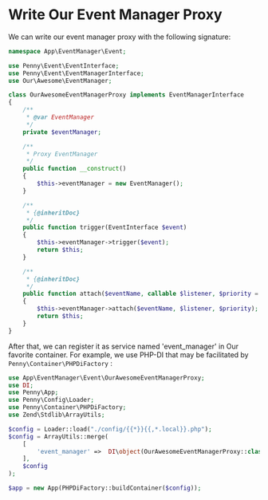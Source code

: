 # Write Our Event Manager Proxy

We can write our event manager proxy with the following signature:

```php
namespace App\EventManager\Event;

use Penny\Event\EventInterface;
use Penny\Event\EventManagerInterface;
use Our\Awesome\EventManager;

class OurAwesomeEventManagerProxy implements EventManagerInterface
{
    /**
     * @var EventManager
     */
    private $eventManager;

    /**
     * Proxy EventManager
     */
    public function __construct()
    {
        $this->eventManager = new EventManager();
    }

    /**
     * {@inheritDoc}
     */
    public function trigger(EventInterface $event)
    {
        $this->eventManager->trigger($event);
        return $this;
    }

    /**
     * {@inheritDoc}
     */
    public function attach($eventName, callable $listener, $priority = 0)
    {
        $this->eventManager->attach($eventName, $listener, $priority);
        return $this;
    }
}
```

After that, we can register it as service named 'event_manager' in Our favorite container. For example, we use PHP-DI that may be facilitated by `Penny\Container\PHPDiFactory` :

```php
use App\EventManager\Event\OurAwesomeEventManagerProxy;
use DI;
use Penny\App;
use Penny\Config\Loader;
use Penny\Container\PHPDiFactory;
use Zend\Stdlib\ArrayUtils;

$config = Loader::load("./config/{{*}}{{,*.local}}.php");
$config = ArrayUtils::merge(
    [
        'event_manager' =>  DI\object(OurAwesomeEventManagerProxy::class),
    ],
    $config
);

$app = new App(PHPDiFactory::buildContainer($config));
```
